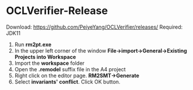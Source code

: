 # OCLVerifier-Release

Download: https://github.com/PeiyeYang/OCLVerifier/releases/
Required: JDK11

1. Run **rm2pt.exe**
2. In the upper left corner of the window **File->import->General->Existing Projects into Workspace**
3. Import the **workspace** folder
4. Open the **.remodel** suffix file in the A4 project
5. Right click on the editor page. **RM2SMT->Generate**
6. Select **invariants' conflict**. Click OK button.
